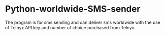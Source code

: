 # Python-worldwide-SMS-sender
The program is for sms sending and can deliver sms worldwide with the use of Telnyx API key and number of choice purchased from Telnyx.
